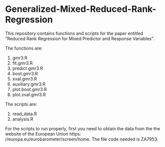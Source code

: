 # Generalized-Mixed-Reduced-Rank-Regression

This repository contains functions and scripts for the paper entitled "Reduced Rank Regression for Mixed Predictor and Response Variables". 

The functions are:
1. gmr3.R
2. fit.gmr3.R
3. predict.gmr3.R
4. boot.gmr3.R
5. xval.gmr3.R
6. auxiliary.gmr3.R
7. plot.boot.gmr3.R
8. plot.xval.gmr3.R


The scripts are:
1. read_data.R
2. analysis.R

For the scripts to run properly, first you need to obtain the data from the the website of the European Union https:
//europa.eu/eurobarometer/screen/home. The file code needed is ZA7953. 
